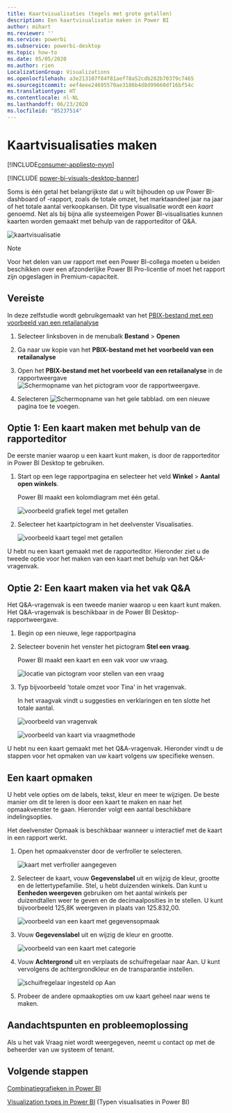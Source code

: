 ```yaml
---
title: Kaartvisualisaties (tegels met grote getallen)
description: Een kaartvisualisatie maken in Power BI
author: mihart
ms.reviewer: ''
ms.service: powerbi
ms.subservice: powerbi-desktop
ms.topic: how-to
ms.date: 05/05/2020
ms.author: rien
LocalizationGroup: Visualizations
ms.openlocfilehash: a3e213107f84f81aef78a52cdb282b70379c7465
ms.sourcegitcommit: eef4eee24695570ae3186b4d8d99660df16bf54c
ms.translationtype: HT
ms.contentlocale: nl-NL
ms.lasthandoff: 06/23/2020
ms.locfileid: "85237514"
---
```

# <a name="create-card-visualizations"></a>Kaartvisualisaties maken

[!INCLUDE[consumer-appliesto-nyyn](../includes/consumer-appliesto-nyyn.md)]

[!INCLUDE [power-bi-visuals-desktop-banner](../includes/power-bi-visuals-desktop-banner.md)]

Soms is één getal het belangrijkste dat u wilt bijhouden op uw Power BI-dashboard of -rapport, zoals de totale omzet, het marktaandeel jaar na jaar of het totale aantal verkoopkansen. Dit type visualisatie wordt een *kaart* genoemd. Net als bij bijna alle systeemeigen Power BI-visualisaties kunnen kaarten worden gemaakt met behulp van de rapporteditor of Q&A.

![kaartvisualisatie](media/power-bi-visualization-card/pbi-opptuntiescard.png)

> [!NOTE]
> Voor het delen van uw rapport met een Power BI-collega moeten u beiden beschikken over een afzonderlijke Power BI Pro-licentie of moet het rapport zijn opgeslagen in Premium-capaciteit.

## <a name="prerequisite"></a>Vereiste

In deze zelfstudie wordt gebruikgemaakt van het [PBIX-bestand met een voorbeeld van een retailanalyse](https://download.microsoft.com/download/9/6/D/96DDC2FF-2568-491D-AAFA-AFDD6F763AE3/Retail%20Analysis%20Sample%20PBIX.pbix)

1. Selecteer linksboven in de menubalk **Bestand** \> **Openen**
   
2. Ga naar uw kopie van het **PBIX-bestand met het voorbeeld van een retailanalyse**

1. Open het **PBIX-bestand met het voorbeeld van een retailanalyse** in de rapportweergave ![Schermopname van het pictogram voor de rapportweergave.](media/power-bi-visualization-kpi/power-bi-report-view.png)

1. Selecteren ![Schermopname van het gele tabblad.](media/power-bi-visualization-kpi/power-bi-yellow-tab.png) om een nieuwe pagina toe te voegen.

## <a name="option-1-create-a-card-using-the-report-editor"></a>Optie 1: Een kaart maken met behulp van de rapporteditor

De eerste manier waarop u een kaart kunt maken, is door de rapporteditor in Power BI Desktop te gebruiken.

1. Start op een lege rapportpagina en selecteer het veld **Winkel** \> **Aantal open winkels**.

    Power BI maakt een kolomdiagram met één getal.

   ![voorbeeld grafiek tegel met getallen](media/power-bi-visualization-card/pbi-overview-chart.png)

2. Selecteer het kaartpictogram in het deelvenster Visualisaties.

   ![voorbeeld kaart tegel met getallen](media/power-bi-visualization-card/power-bi-card-visualization.png)

U hebt nu een kaart gemaakt met de rapporteditor. Hieronder ziet u de tweede optie voor het maken van een kaart met behulp van het Q&A-vragenvak.

## <a name="option-2-create-a-card-from-the-qa-question-box"></a>Optie 2: Een kaart maken via het vak Q&A
Het Q&A-vragenvak is een tweede manier waarop u een kaart kunt maken. Het Q&A-vragenvak is beschikbaar in de Power BI Desktop-rapportweergave.

1. Begin op een nieuwe, lege rapportpagina

1. Selecteer bovenin het venster het pictogram **Stel een vraag**. 

    Power BI maakt een kaart en een vak voor uw vraag. 

   ![locatie van pictogram voor stellen van een vraag](media/power-bi-visualization-card/power-bi-q-and-a-overview.png)

2. Typ bijvoorbeeld 'totale omzet voor Tina' in het vragenvak.

    In het vraagvak vindt u suggesties en verklaringen en ten slotte het totale aantal.  

   ![voorbeeld van vragenvak](media/power-bi-visualization-card/power-bi-q-and-a-box.png)

   ![voorbeeld van kaart via vraagmethode](media/power-bi-visualization-card/power-bi-q-and-a-card.png)

U hebt nu een kaart gemaakt met het Q&A-vragenvak. Hieronder vindt u de stappen voor het opmaken van uw kaart volgens uw specifieke wensen.

## <a name="format-a-card"></a>Een kaart opmaken
U hebt vele opties om de labels, tekst, kleur en meer te wijzigen. De beste manier om dit te leren is door een kaart te maken en naar het opmaakvenster te gaan. Hieronder volgt een aantal beschikbare indelingsopties. 

Het deelvenster Opmaak is beschikbaar wanneer u interactief met de kaart in een rapport werkt. 

1. Open het opmaakvenster door de verfroller te selecteren. 

    ![kaart met verfroller aangegeven](media/power-bi-visualization-card/power-bi-format-card-2.png)

2. Selecteer de kaart, vouw **Gegevenslabel** uit en wijzig de kleur, grootte en de lettertypefamilie. Stel, u hebt duizenden winkels. Dan kunt u **Eenheden weergeven** gebruiken om het aantal winkels per duizendtallen weer te geven en de decimaalposities in te stellen. U kunt bijvoorbeeld 125,8K weergeven in plaats van 125.832,00.

    ![voorbeeld van een kaart met gegevensopmaak](media/power-bi-visualization-card/power-bi-card-format-2.png)

3.  Vouw **Gegevenslabel** uit en wijzig de kleur en grootte.

    ![voorbeeld van een kaart met categorie](media/power-bi-visualization-card/power-bi-card-format-category.png)

4. Vouw **Achtergrond** uit en verplaats de schuifregelaar naar Aan.  U kunt vervolgens de achtergrondkleur en de transparantie instellen.

    ![schuifregelaar ingesteld op Aan](media/power-bi-visualization-card/power-bi-format-color-2.png)

5. Probeer de andere opmaakopties om uw kaart geheel naar wens te maken. 

## <a name="considerations-and-troubleshooting"></a>Aandachtspunten en probleemoplossing
Als u het vak Vraag niet wordt weergegeven, neemt u contact op met de beheerder van uw systeem of tenant.    

## <a name="next-steps"></a>Volgende stappen
[Combinatiegrafieken in Power BI](power-bi-visualization-combo-chart.md)

[Visualization types in Power BI](power-bi-visualization-types-for-reports-and-q-and-a.md) (Typen visualisaties in Power BI)
